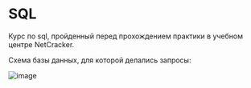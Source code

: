 # SQL

Курс по sql, пройденный перед прохождением практики в учебном центре NetCracker.

Схема базы данных, для которой делались запросы:

![image](https://user-images.githubusercontent.com/24692953/226649888-233c0de4-0ba9-4b2a-8f18-ab77f929eb5b.png)

